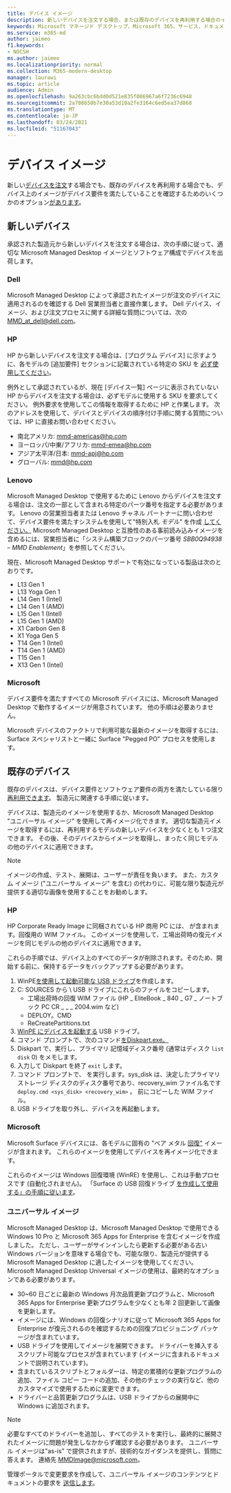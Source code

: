 ```yaml
---
title: デバイス イメージ
description: 新しいデバイスを注文する場合、または既存のデバイスを再利用する場合のイメージ要件
keywords: Microsoft マネージド デスクトップ、Microsoft 365、サービス、ドキュメント
ms.service: m365-md
author: jaimeo
f1.keywords:
- NOCSH
ms.author: jaimeo
ms.localizationpriority: normal
ms.collection: M365-modern-desktop
manager: laurawi
ms.topic: article
audience: Admin
ms.openlocfilehash: 9a263cbc6bdd0d521e835f086967a6f7236c6948
ms.sourcegitcommit: 2a708650b7e30a53d10a2fe3164c6ed5ea37d868
ms.translationtype: MT
ms.contentlocale: ja-JP
ms.lasthandoff: 03/24/2021
ms.locfileid: "51167043"
---
```

# <a name="device-images"></a>デバイス イメージ


新しい[デバイスを注文](#new-devices)する場合でも[](#existing-devices)、既存のデバイスを再利用する場合でも、デバイス上のイメージがデバイス要件を満たしていることを確認するためのいくつかのオプション[があります](device-requirements.md#check-hardware-requirements)。

## <a name="new-devices"></a>新しいデバイス
承認された製造元から新しいデバイスを[](device-requirements.md#minimum-requirements)注文する場合は、次の手順に従って、適切な Microsoft Managed Desktop イメージとソフトウェア構成でデバイスを出荷します。

### <a name="dell"></a>Dell
Microsoft Managed Desktop によって承認されたイメージが注文のデバイスに適用されるのを確認する Dell 営業担当者と直接作業します。 Dell デバイス、イメージ、および注文プロセスに関する詳細な質問については、次の MMD_at_dell@dell.com。

### <a name="hp"></a>HP 
HP から新しいデバイスを注文する場合は、[プログラム デバイス] に示すように、各モデルの [追加要件] セクションに記載されている特定の SKU を [必ず使用してください](device-list.md#hp)。

例外として承認されているが、現在 [デバイス一覧] ページに[](customizing.md)表示されていない HP からデバイスを注文する場合は、必ずモデルに使用する SKU を要求してください。 例外要求を使用してこの情報を取得するために HP と作業します。 次のアドレスを使用して、デバイスとデバイスの順序付け手順に関する質問については、HP に直接お問い合わせください。
 
- 南北アメリカ: mmd-americas@hp.com
- ヨーロッパ/中東/アフリカ: mmd-emea@hp.com
- アジア太平洋/日本: mmd-apj@hp.com
- グローバル: mmd@hp.com

### <a name="lenovo"></a>Lenovo
Microsoft Managed Desktop で使用するために Lenovo からデバイスを注文する場合は、注文の一部として含まれる特定のパーツ番号を指定する必要があります。 Lenovo の営業担当者または Lenovo チャネル パートナーに問い合わせて、デバイス要件を満たすシステムを使用して"特別入札 *モデル"* を作成 [してください。](device-requirements.md#minimum-requirements) Microsoft Managed Desktop と互換性のある事前読み込みイメージを含めるには、営業担当者に「システム構築ブロックのパーツ番号 *SBB0Q94938 – MMD Enablement*」を参照してください。

現在、Microsoft Managed Desktop サポートで有効になっている製品は次のとおりです。

- L13 Gen 1
- L13 Yoga Gen 1
- L14 Gen 1 (Intel)
- L14 Gen 1 (AMD)
- L15 Gen 1 (Intel)
- L15 Gen 1 (AMD)
- X1 Carbon Gen 8
- X1 Yoga Gen 5
- T14 Gen 1 (Intel)
- T14 Gen 1 (AMD)
- T15 Gen 1
- X13 Gen 1 (Intel)


### <a name="microsoft"></a>Microsoft
デバイス要件を満たすすべての Microsoft デバイスには、Microsoft Managed Desktop で動作するイメージが用意されています。 他の手順は必要ありません。

Microsoft デバイスのファクトリで利用可能な最新のイメージを取得するには、Surface スペシャリストと一緒に Surface "Pegged PO" プロセスを使用します。

## <a name="existing-devices"></a>既存のデバイス

既存のデバイスは、デバイス要件とソフトウェア要件の両方を[](device-requirements.md#minimum-requirements)満たしている限り[再利用できます](device-requirements.md#installed-software)。 製造元に関連する手順に従います。

デバイスは、製造元のイメージを使用するか、Microsoft Managed Desktop "ユニバーサル イメージ" を使用して再イメージ化できます。 適切な製造元イメージを取得するには、再利用するモデルの新[](#new-devices)しいデバイスを少なくとも 1 つ注文できます。 その後、そのデバイスからイメージを取得し、まったく同じモデルの他のデバイスに適用できます。

> [!NOTE]
> イメージの作成、テスト、展開は、ユーザーが責任を負います。 また、カスタム イメージ ("ユニバーサル イメージ" を含む) の代わりに、可能な限り製造元が提供する適切な画像を使用することをお勧めします。

### <a name="hp"></a>HP

HP Corporate Ready Image に同梱されている HP 商用 PC には、 が含まれます。回復用の WIM ファイル。 このイメージを使用して、工場出荷時の復元イメージを同じモデルの他のデバイスに適用できます。

これらの手順では、デバイス上のすべてのデータが削除されます。そのため、開始する前に、保持するデータをバックアップする必要があります。

1. WinPE[を使用して起動可能な USB ドライブ](https://docs.microsoft.com/windows-hardware/manufacture/desktop/winpe-create-usb-bootable-drive)を作成します。
2. C: SOURCES から \\ USB ドライブにこれらのファイルをコピーします。
    - 工場出荷時の回復 WIM ファイル (HP \_ EliteBook \_ 840 \_ G7 \_ ノートブック PC CR \_ \_ \_ 2004.wim など)
    - DEPLOY。CMD
    - ReCreatePartitions.txt
3. [WinPE にデバイスを起動する](https://store.hp.com/us/en/tech-takes/how-to-boot-from-usb-drive-on-windows-10-pcs) USB ドライブ。
4. コマンド プロンプトで、次のコマンド[をDiskpart.exe。 ](https://docs.microsoft.com/windows-server/administration/windows-commands/diskpart#additional-references)
5. Diskpart で、実行し、プライマリ 記憶域ディスク番号 (通常はディスク `list disk` 0) をメモします。
6. 入力して Diskpart を終了 `exit` します。
7. コマンド プロンプトで、 を実行します。sys_disk は、決定したプライマリ ストレージ ディスクのディスク番号であり、recovery_wim ファイル名です `deploy.cmd <sys_disk> <recovery_wim>` 。  前にコピーした WIM ファイル。
8. USB ドライブを取り外し、デバイスを再起動します。

### <a name="microsoft"></a>Microsoft 

Microsoft Surface デバイスには、各モデルに固有の "ベア メタル [回復"](https://support.microsoft.com/en-us/surfacerecoveryimage) イメージが含まれます。 これらのイメージを使用してデバイスを再イメージ化できます。

これらのイメージは Windows 回復環境 (WinRE) を使用し、これは手動プロセスです (自動化されません)。 「Surface の USB 回復ドライブ [を作成して使用する」の手順に従います](https://support.microsoft.com/surface/creating-and-using-a-usb-recovery-drive-for-surface-677852e2-ed34-45cb-40ef-398fc7d62c07)。


### <a name="universal-image"></a>ユニバーサル イメージ
Microsoft Managed Desktop は、Microsoft Managed Desktop で使用できる Windows 10 Pro と Microsoft 365 Apps for Enterprise を含むイメージを作成しました。 ただし、ユーザーがサインインしたら更新する必要がある古い Windows バージョンを意味する場合でも、可能な限り、製造元が提供する Microsoft Managed Desktop に適したイメージを使用してください。 Microsoft Managed Desktop Universal イメージの使用は、最終的なオプションである必要があります。

- 30~60 日ごとに最新の Windows 月次品質更新プログラムと、Microsoft 365 Apps for Enterprise 更新プログラムを少なくとも年 2 回更新して画像を更新します。
- イメージには、Windows の回復シナリオに従って Microsoft 365 Apps for Enterprise が復元されるのを確認するための回復プロビジョニング パッケージが含まれています。
- USB ドライブを使用してイメージを展開できます。 ドライバーを挿入するスクリプト可能なプロセスが含まれています (イメージに含まれるドキュメントで説明されています)。
- 含まれているスクリプトとフォルダーは、特定の累積的な更新プログラムの追加、ファイル コピー コードの追加、その他のチェックの実行など、他のカスタマイズで使用するために変更できます。
- ドライバーと品質更新プログラムは、USB ドライブからの展開中に Windows に追加されます。

> [!NOTE]
> 必要なすべてのドライバーを追加し、すべてのテストを実行し、最終的に展開されたイメージに問題が発生しなかからず確認する必要があります。 ユニバーサル イメージは"as-is" で提供されますが、技術的なガイダンスを提供し、質問に答えます。 連絡先 MMDImage@microsoft.com。

管理ポータルで変更要求を作成して、ユニバーサル イメージのコンテンツとドキュメントの要求を [送信します](../get-started/access-admin-portal.md)。


